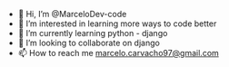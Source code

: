 - 👋 Hi, I’m @MarceloDev-code
- 👀 I’m interested in learning more ways to code better
- 🌱 I’m currently learning python - django
- 💞️ I’m looking to collaborate on django
- 📫 How to reach me marcelo.carvacho97@gmail.com

<!---
MarceloDev-code/MarceloDev-code is a ✨ special ✨ repository because its `README.md` (this file) appears on your GitHub profile.
You can click the Preview link to take a look at your changes.
--->
